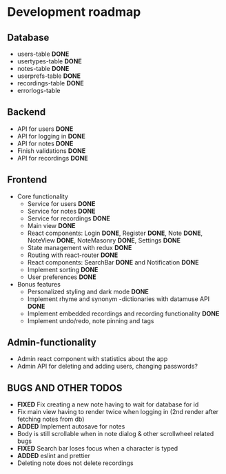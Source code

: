 # Development roadmap

## Database

- users-table **DONE**
- usertypes-table **DONE**
- notes-table **DONE**
- userprefs-table **DONE**
- recordings-table **DONE**
- errorlogs-table

## Backend

- API for users **DONE**
- API for logging in **DONE**
- API for notes **DONE**
- Finish validations **DONE**
- API for recordings **DONE**

## Frontend

- Core functionality
  - Service for users **DONE**
  - Service for notes **DONE**
  - Service for recordings **DONE**
  - Main view **DONE**
  - React components: Login **DONE**, Register **DONE**, Note **DONE**, NoteView **DONE**, NoteMasonry **DONE**, Settings **DONE**
  - State management with redux **DONE**
  - Routing with react-router **DONE**
  - React components: SearchBar **DONE** and Notification **DONE**
  - Implement sorting **DONE**
  - User preferences **DONE**
- Bonus features
  - Personalized styling and dark mode **DONE**
  - Implement rhyme and synonym -dictionaries with datamuse API **DONE**
  - Implement embedded recordings and recording functionality **DONE**
  - Implement undo/redo, note pinning and tags

## Admin-functionality

- Admin react component with statistics about the app
- Admin API for deleting and adding users, changing passwords?

## BUGS AND OTHER TODOS

- **FIXED** Fix creating a new note having to wait for database for id
- Fix main view having to render twice when logging in (2nd render after fetching notes from db)
- **ADDED** Implement autosave for notes
- Body is still scrollable when in note dialog & other scrollwheel related bugs
- **FIXED** Search bar loses focus when a character is typed
- **ADDED** eslint and prettier
- Deleting note does not delete recordings
